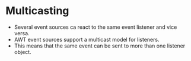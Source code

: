 # Multicasting

- Several event sources ca react to the same event listener and vice versa.
- AWT event sources support a multicast model for listeners.
- This means that the same event can be sent to more than one listener object.

